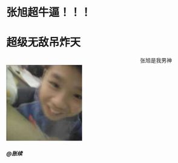 <!DOCTYPE html>
<html lang="en">
<head>
    <meta charset="UTF-8">
    <meta name="viewport" content="width=device-width, initial-scale=1.0">
    <title>张旭超牛逼</title>
</head>
<body>
<h1>张旭超牛逼！！！</h1>
<h1>超级无敌吊炸天</h1>
<marquee>张旭是我男神</marquee>
<img src="./Image_314878674788152.jpg" width="200px" alt="">   
</body>







    
<h5>@胀续</h5>

</html>
